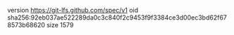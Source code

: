 version https://git-lfs.github.com/spec/v1
oid sha256:92eb037ae522289da0c3c840f2c9453f9f3384ce3d00ec3bd62f678573b68620
size 1579
